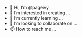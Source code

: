 - 👋 Hi, I’m @pageivy
- 👀 I’m interested in creating ...
- 🌱 I’m currently learning ...
- 💞️ I’m looking to collaborate on ...
- 📫 How to reach me ...

<!---
pageivy/pageivy is a ✨ special ✨ repository because its `README.md` (this file) appears on your GitHub profile.
You can click the Preview link to take a look at your changes.
--->

